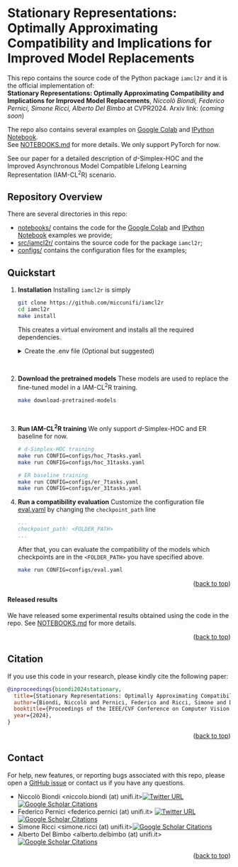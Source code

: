 
# <a id="title"> Stationary Representations: Optimally Approximating Compatibility and Implications for Improved Model Replacements
</a>

This repo contains the source code of the Python package `iamcl2r` and it is the official implementation of: <br>
**Stationary Representations: Optimally Approximating Compatibility and Implications for Improved Model Replacements**, *Niccolò Biondi, Federico Pernici, Simone Ricci, Alberto Del Bimbo* at CVPR2024. 
Arxiv link: (*coming soon*)
<br>

The repo also contains several examples on [Google Colab](./notebooks/NOTEBOOKS.md#google-colab-links) and [IPython Notebook](./notebooks/NOTEBOOKS.md#ipython-notebooks). <br> See [NOTEBOOKS.md](./notebooks/NOTEBOOKS.md) for more details.
We only support PyTorch for now.

See our paper for a detailed description of $d$-Simplex-HOC and the Improved Asynchronous Model Compatible Lifelong Learning Representation ($\text{IAM-CL}^2\text{R}$) scenario.

## Repository Overview

There are several directories in this repo:
 * [notebooks/](./notebooks/) contains the code for the [Google Colab](./notebooks/NOTEBOOKS.md#google-colab-links) and [IPython Notebook](./notebooks/NOTEBOOKS.md#ipython-notebooks) examples we provide;
 * [src/iamcl2r/](src/iamcl2r/) contains the source code for the package `iamcl2r`;
 * [configs/](./configs/) contains the configuration files for the examples;

## Quickstart


1. **Installation**
    Installing `iamcl2r` is simply
    ```bash
    git clone https://github.com/miccunifi/iamcl2r
    cd iamcl2r
    make install
    ```
    This creates a virtual enviroment and installs all the required dependencies.

    <details>
      <summary>Create the .env file (Optional but suggested)</summary>

    Create an `.env` file to automatically export your env vars before launching training.
    An example of an `.env` file is
    ```.env
    WANDB_USERNAME=<your wandb username>
    WANDB_API_KEY=<your wandb private api key> 
    WANDB_ENTITY=<wandb entity>
    WANDB_PROJECT=<wandb project name>
    ```
    The `.env` file is not released for security reasons.

    </details>
  

<br>

2. **Download the pretrained models**
    These models are used to replace the fine-tuned model in a $\text{IAM-CL}^2\text{R}$ training.
    ```bash
    make download-pretrained-models
    ```

<br>

3. **Run  $\text{IAM-CL}^2\text{R}$ training** 
    We only support $d$-Simplex-HOC and ER baseline for now.
    ```bash
    # d-Simplex-HOC training
    make run CONFIG=configs/hoc_7tasks.yaml
    make run CONFIG=configs/hoc_31tasks.yaml

    # ER baseline training
    make run CONFIG=configs/er_7tasks.yaml
    make run CONFIG=configs/er_31tasks.yaml
    ```


4. **Run a compatibility evaluation**
    Customize the configuration file [eval.yaml](./configs/eval.yaml) by changing the `checkpoint_path` line
    ```yaml
    ...
    checkpoint_path: <FOLDER_PATH>
    ...
    ```
    After that, you can evaluate the compatibility of the models which checkpoints are in the `<FOLDER_PATH>` you have specified above. 

    ```bash
    make run CONFIG=configs/eval.yaml
    ```

<p align="right">(<a href="#title">back to top</a>)</p>

#### Released results
We have released some experimental results obtained using the code in the repo.
See [NOTEBOOKS.md](./notebooks/NOTEBOOKS.md#download-results) for more details.


<p align="right">(<a href="#title">back to top</a>)</p>

## Citation
If you use this code in your research, please kindly cite the following paper:

```BibTeX
@inproceedings{biondi2024stationary,
  title={Stationary Representations: Optimally Approximating Compatibility and Implications for Improved Model Replacements},
  author={Biondi, Niccolò and Pernici, Federico and Ricci, Simone and Del Bimbo, Alberto},
  booktitle={Proceedings of the IEEE/CVF Conference on Computer Vision and Pattern Recognition (CVPR)},
  year={2024},
}
```

<p align="right">(<a href="#title">back to top</a>)</p>

## Contact

For help, new features, or reporting bugs associated with this repo, please open a [GitHub issue](https://github.com/miccunifi/iamcl2r/issues) or contact us if you have any questions.


- Niccolò Biondi <niccolo.biondi (at) unifi.it>[![Twitter URL](https://img.shields.io/twitter/url/https/twitter.com/NiccoBio.svg?style=social&label=NiccoBio)](https://twitter.com/NiccoBio) [![Google Scholar Citations](https://img.shields.io/badge/Google%20Scholar-Niccolò%20Biondi-blue.svg)](https://scholar.google.com/citations?hl=en&user=B7VHm9UAAAAJ)
- Federico Pernici <federico.pernici (at) unifi.it> [![Twitter URL](https://img.shields.io/twitter/url/https/twitter.com/FedPernici.svg?style=social&label=FedPernici)](https://twitter.com/FedPernici) [![Google Scholar Citations](https://img.shields.io/badge/Google%20Scholar-Federico%20Pernici-blue.svg)](https://scholar.google.com/citations?user=I8nFKUsAAAAJ&hl=en)
- Simone Ricci <simone.ricci (at) unifi.it>[![Google Scholar Citations](https://img.shields.io/badge/Google%20Scholar-Simone%20Ricci-blue.svg)](https://scholar.google.com/citations?user=jtj_lhAAAAAJ&hl=en)
- Alberto Del Bimbo <alberto.delbimbo (at) unifi.it>[![Google Scholar Citations](https://img.shields.io/badge/Google%20Scholar-Alberto%20Del%20Bimbo-blue.svg)](https://scholar.google.com/citations?hl=en&user=bf2ZrFcAAAAJ)

<p align="right">(<a href="#title">back to top</a>)</p>



